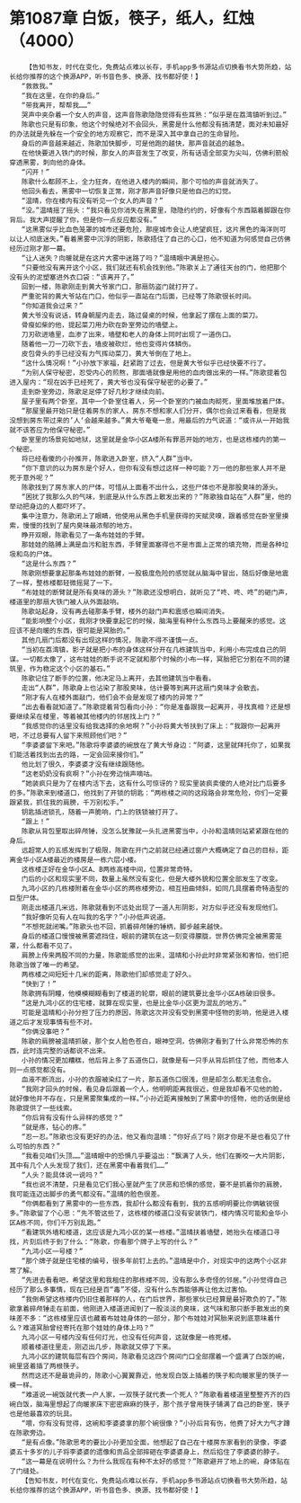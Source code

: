 # 第1087章 白饭，筷子，纸人，红烛（4000）
        【告知书友，时代在变化，免费站点难以长存，手机app多书源站点切换看书大势所趋，站长给你推荐的这个换源APP，听书音色多、换源、找书都好使！】
       “救救我。”
       “我在这里，在你的身后。”
       “带我离开，帮帮我……”
       哭声中夹杂着一个女人的声音，这声音陈歌隐隐觉得有些耳熟：“似乎是在荔湾镇听到过。”
       陈歌也只是有印象，他这个时候绝对不会回头，黑雾是什么他都没有搞清楚，面对未知最好的办法就是先躲在一个安全的地方观察它，而不是深入其中拿自己的生命冒险。
       身后的声音越来越近，陈歌加快脚步，可是他跑的越快，那声音就追的越急。
       在他快要进入铁门的时候，那女人的声音发生了改变，所有话语全部变为尖叫，仿佛利箭般穿透黑雾，刺向他的身体。
       “闪开！”
       陈歌什么都顾不上，全力狂奔，在他进入楼内的瞬间，那个可怕的声音就消失了。
       他回头看去，黑雾中一切恢复正常，刚才那声音好像只是他自己的幻觉。
       “温晴，你在楼内有没有听见一个女人的声音？”
       “没。”温晴摇了摇头：“我只看见你消失在黑雾里，隐隐约约的，好像有个东西踮着脚跟在你背后。我大声提醒了你，但是你一点反应都没有。”
       “这黑雾似乎比血色笼罩的城市还要危险，那座城市会让人绝望疯狂，这片黑色的海洋则可以让人彻底迷失。”看着黑雾中沉浮的阴影，陈歌捂住了自己的心口，他不知道为何感觉自己仿佛经历过刚才那一幕。
       “让人迷失？向暖就是在这片大雾中迷路了吗？”温晴眼中满是担心。
       “只要他没有离开这个小区，我们就还有机会找到他。”陈歌关上了通往天台的门，他把那个没有头的泥塑塞进外衣口袋：“该离开了。”
       回到一楼，陈歌刚走到黄大爷家门口，那扇防盗门就打开了。
       严重驼背的黄大爷站在门口，他似乎一直站在门后面，已经等了陈歌很长时间。
       “你知道我会过来？”
       黄大爷没有说话，转身朝屋内走去，路过餐桌的时候，他拿起了摆在上面的菜刀。
       骨瘦如柴的他，提起菜刀用力砍在卧室旁边的墙壁上。
       刀刃砍进墙里，血渗了出来，墙壁和老人的身体上同时出现了一道伤口。
       随着他一刀一刀砍下去，墙皮被砍烂，他也变得片体鳞伤。
       皮包骨头的手已经没有力气挥动菜刀，黄大爷倒在了地上。
       “这什么情况啊！”小孙放下家福，赶紧跑了过去，但是黄大爷似乎已经快要不行了。
       “为别人保守秘密，忍受内心的煎熬，那面墙就像是用他的血肉做出来的一样。”陈歌提着包进入屋内：“现在凶手已经死了，黄大爷也没有保守秘密的必要了。”
       走到卧室旁边，陈歌足足停了好几秒才继续向前。
       屋子里有两个卧室，其中一个卧室住着人，另一个卧室的门被血肉砌死，里面堆放着尸体。
       “那屋里最开始只是住着房东的家人，房东不想和家人们分开，偶尔也会过来看看，但是我没想到房东带过来的’人‘会越来越多。”黄大爷奄奄一息，用最后的力气说道：“或许从一开始我就不该答应为他保守秘密。”
       卧室里的场景宛如地狱，这里就是金华小区A楼所有罪恶开始的地方，也是这栋楼内的第一个秘密。
       将已经看傻的小孙推开，陈歌进入卧室，挤入“人群”当中。
       “你下意识的以为房东是个好人，但你有没有想过这样一种可能？万一他的那些家人并不是死于意外呢？”
       陈歌找到了房东家人的尸体，可惜从上面看不出什么，这些尸体也不是那股臭味的源头。
       “困扰了我那么久的气味，到底是从什么东西上散发出来的？”陈歌独自站在“人群”里，他的举动把身边的人都吓坏了。
       集中注意力，陈歌闭上了眼睛，他使用从黑色手机里获得的天赋灵嗅，跟着感觉在卧室里摸索，慢慢的找到了屋内臭味最浓郁的地方。
       睁开双眼，陈歌看见了一条布娃娃的手臂。
       那娃娃的胳膊上满是血污和脏东西，手臂里面塞得也不是市面上正常的填充物，而是各种垃圾和鸟的尸体。
       “这是什么东西？”
       陈歌刚想要拿起那条布娃娃的断臂，一股极度危险的感觉就从脑海中冒出，随后好像是地震了一样，整栋楼都轻微摇晃了一下。
       “布娃娃的断臂就是所有臭味的源头？”陈歌还没想明白，就听见了“咚、咚、咚”的砸门声，楼道里的那扇大铁门被人从外面敲响。
       陈歌站起身，没有再去碰那条手臂，楼外的敲门声和震感也瞬间消失。
       “能影响整个小区，我刚才快要拿起它的时候，脑海里有种什么东西马上要醒来的感觉。这应该不是向暖的东西，很可能是冥胎的。”
       其他几扇门后都没有出现这样的情况，陈歌不得不谨慎一点。
       “当初在荔湾镇，影子就是把小布的身体这样分开在几栋建筑当中，利用小布完成自己的阴谋。一切都太像了，这布娃娃的断手说不定就和那个时候的小布一样，冥胎把它分割在不同的建筑里，作为稳定这个小区的基石。”
       陈歌记住了断手的位置，他决定马上离开，去其他建筑当中看看。
       走出“人群”，陈歌身上也沾染了那股臭味，估计要等到离开这扇门臭味才会散去。
       “刚才有人在楼外面敲门，他们会不会是发现了楼内的异常？”
       “出去看看就知道了。”陈歌提着背包看向小孙：“你是准备跟我一起离开，寻找真相？还是想要继续呆在楼里，等着被其他楼内的邻居找上门？”
       “我感觉你的话里没有给我选择的余地啊？”小孙将黄大爷扶到了床上：“我跟你一起离开吧，不过总要有人留下来照顾他们吧？”
       “李婆婆留下来吧。”陈歌将李婆婆的碗放在了黄大爷身边：“阿婆，这里就拜托你了，如果我们能活着找到出去的路，一定会回来接你们。”
       他比划了很久，李婆婆才没有继续跟随他。
       “这老奶奶没有疯啊？”小孙在旁边悄声嘀咕。
       “她装疯只是为了在楼内活下去，这有什么可惊讶的？现实里装疯卖傻的人绝对比门后要多的多。”陈歌来到楼道口，他找到了开锁的钥匙：“两栋楼之间的这段路会非常危险，你们一定要跟紧我，抓住我的肩膀，千万别松手。”
       钥匙插进锁孔，随着一声脆响，门上的铁锁被打开了。
       “跟上！”
       陈歌从背包里取出碎颅锤，没怎么犹豫就一头扎进黑雾当中，小孙和温晴则站紧紧跟在他的身后。
       远超常人的五感发挥到了极限，陈歌在开门之前就已经通过窗户大概确定了自己的目标，距离金华小区A楼最近的楼房是一栋六层小楼。
       这栋楼正好在金华小区A、B两栋高楼中间，位置非常奇特。
       门后的小区和现实里不同，数量上虽然没有变化，但是大楼外貌和位置全部发生了改变。
       九鸿小区的几栋楼附着在金华小区的两栋楼旁边，相互扭曲倾斜，如同几具摆着奇特造型的巨型尸体。
       刚走出楼道几米远，陈歌就看到不远处出现了一道人形阴影，对方似乎还没有发现他们。
       “我好像听见有人在叫我的名字？”小孙低声说道。
       “不想死就闭嘴。”陈歌头也不回，抓着碎颅锤的锤柄，脚步越来越快。
       身后的楼道口慢慢被黑雾遮挡住，眼前的建筑在这一刻变得朦胧，世界仿佛完全被黑雾笼罩，什么都看不见了。
       肩膀上传来两股不同的力量，陈歌能感觉的出来，温晴和小孙此时非常紧张和害怕，他们把陈歌当做了唯一的希望。
       两栋楼之间短短十几米的距离，陈歌他们却感觉走了好久。
       “快到了！”
       陈歌拥有阴瞳，他模模糊糊看到了楼道的轮廓，眼前的建筑要比金华小区A栋破旧很多。
       “这是九鸿小区的住宅楼，就算在现实里，也是比金华小区更为混乱的地方。”
       可能是温晴和小孙分担了压力的原因，陈歌这次并没有受到黑雾中怪物的影响，他是进入楼道之后才发现事情有些不对。
       “你俩没事吧？”
       陈歌的肩膀被温晴抓破，那个女人脸色苍白，眼神空洞，仿佛刚才看到了什么非常恐怖的东西，此时连完整的话都说不出来。
       小孙的情况更加糟糕，他后背上多了五道伤口，就像是有一只手从背后抓住了他，而他本人则一点感觉都没有。
       血液不断流出，小孙的衣服被染红了一片，那五道伤口很浅，但是却怎么都无法愈合。
       “我刚才回头的时候，看见身后跟着一个人，他明明距离我很近，但是我却看不见他的脸，就好像他并不存在，只是黑雾聚集成的一样。”小孙近距离接触到了黑雾中的怪物，他的话倒是给陈歌提供了一些线索。
       “你后背有没有什么异样的感觉？”
       “就是疼，钻心的疼。”
       “忍一忍。”陈歌也没有更好的办法，他又看向温晴：“你好点了吗？刚才你是不是也看见了什么可怕的东西？”
       “我看见咱们头顶……”温晴眼中的恐惧几乎要溢出：“飘满了人头，他们在撕咬一大片阴影，其中有几个人头发现了我们，还在黑雾中看着我们……”
       “人头？能具体说一说吗？”
       “我也说不清楚，只是看见它们我心里就产生了厌恶和恐惧的感觉，要不是抓着你的肩膀，我可能连迈出脚步的勇气都没有。”温晴的脸色很差。
       “你俩都看到了黑雾中的一些东西，我却什么都没有看到，我的五感明明要比你俩敏锐很多。”陈歌留了个心思：“先不管这些了，这栋楼的楼道口没有安装铁门，楼内情况可能和金华小区A栋不同，你们千万别乱跑。”
       “看建筑外墙和楼道，这应该是九鸿小区的某一栋楼。”温晴扶着墙壁，她抬头在楼道口寻找，片刻后终于到了什么：“陈歌，你看那个牌子上写的什么？”
       “九鸿小区一号楼？”
       “那个牌子就是住宅楼的编号，很多年前钉上去的。”温晴是中介，对现实中的这两个小区非常了解。
       “先进去看看吧，希望这里和我租住的那栋楼不同，没有那么多奇怪的邻居。”小孙觉得自己经历了那么多事情，现在已经是百“毒”不侵，没有什么东西能够再让他太过害怕。
       “我倒希望这栋楼内仍旧住着那样的人，在门后世界，那些家伙已经算是最好欺负的了。”陈歌拿着碎颅锤走在前面，他刚进入楼道进闻到了一股淡淡的臭味，这气味和那只断手散发出的臭味差不多：“这栋楼里应该也藏着布娃娃身体的一部分，那个布娃娃对冥胎来说到底意味着什么？难道冥胎曾经寄托在那个娃娃的身体上吗？”
       九鸿小区一号楼内没有任何灯光，也没有任何声音，这就像是一栋死楼。
       顺着楼道往里走，刚迈出几步，陈歌就又停了下来。
       九鸿小区的建筑每层有四个房间，陈歌看见这四个房间门口全部摆着一个盛满了白饭的碗，碗里竖着插了两根筷子。
       然而这还不是最诡异的，陈歌小心翼翼靠近，他发现白饭上插着的筷子和向暖家里的筷子一模一样。
       “难道说一碗饭就代表一户人家，一双筷子就代表一个死人？”陈歌看着楼道里整整齐齐的四碗白饭，脑海里想起了向暖家床下密密麻麻的筷子，那个孩子曾用筷子铺满了自己的卧室，筷子也是他最喜欢的玩具。
       “喂，你有没有觉得，这碗和李婆婆拿的那个碗很像？”小孙后背有伤，他费了好大力气才蹲在陈歌旁边。
       “是有点像。”陈歌思考的要比小孙更加全面，他想起了自己在十楼房东家看到的录像，李婆婆五十多岁的儿子将李婆婆的遗像和贡品全部摔砸在李婆婆身上，然后掐住了李婆婆的脖子。
       “这一幕是在说明什么？为什么我现在有种不太好的感觉？”陈歌避开了地上的碗，身体贴在了门缝处。
       【告知书友，时代在变化，免费站点难以长存，手机app多书源站点切换看书大势所趋，站长给你推荐的这个换源APP，听书音色多、换源、找书都好使！】